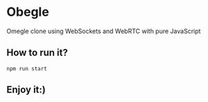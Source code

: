 # Obegle 
Omegle clone using WebSockets and WebRTC with pure JavaScript

## How to run it?
`npm run start`

## Enjoy it:)